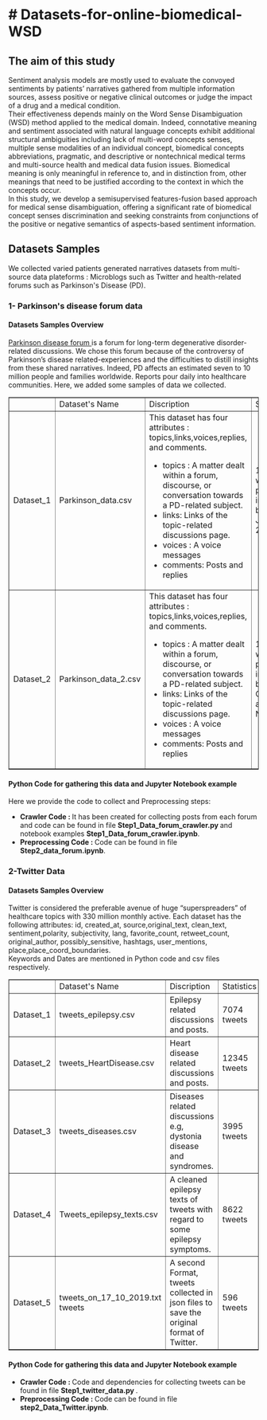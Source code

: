 
<h1># Datasets-for-online-biomedical-WSD </h1>

<h2> The aim of this study </h2>
<p> Sentiment analysis models are mostly used to evaluate the convoyed sentiments by patients’ narratives gathered from multiple information sources, assess positive or negative clinical outcomes or judge the impact of a drug and a medical condition.<br/> 
 Their effectiveness depends mainly on the Word Sense Disambiguation (WSD) method applied to the medical domain. Indeed, connotative meaning and sentiment associated with natural language concepts exhibit additional structural ambiguities including lack of multi-word concepts senses, multiple sense modalities of an individual concept, biomedical concepts abbreviations, pragmatic, and descriptive or nontechnical medical terms and multi-source health and medical data fusion issues. Biomedical meaning is only meaningful in reference to, and in distinction from, other meanings that need to be justified according to the context in which the concepts occur. <br/>
In this study, we develop a semisupervised features-fusion based approach for medical sense disambiguation, offering a significant rate of biomedical concept senses discrimination and seeking constraints from conjunctions of the positive or negative semantics of aspects-based sentiment information.

</p>
<h2> Datasets Samples </h2>
We collected varied patients generated narratives datasets from multi-source data plateforms : Microblogs such as Twitter and health-related forums such as Parkinson's Disease (PD). 
<h3> 1- Parkinson's disease forum data </h3>
<h4> Datasets Samples Overview</h4>
<p> 
<a href ='https://parkinsonsnewstoday.com/forums/' target="_blank"> Parkinson disease forum </a> 
is a forum for long-term degenerative disorder-related discussions. We chose this forum because of the controversy of Parkinson’s disease related-experiences and the difficulties to distill insights from these shared narratives. Indeed, PD affects an estimated seven to 10 million people and families 
worldwide. Reports pour daily into healthcare communities. Here, we added some samples of data we collected.  </br>
<table border = "1">
  
   <th> 
     <td> Dataset's Name</td>
     <td> Discription</td>
     <td> Statistics </td>
   </th>
   
   <tr> 
  <td> Dataset_1</td>
     <td> Parkinson_data.csv </td>
     <td>  This dataset has four attributes : topics,links,voices,replies, and comments.
  <ul>
  <li>topics : A matter dealt within a forum, discourse, or conversation towards a PD-related subject.</li>
  <li>links: Links of the topic-related discussions page. </li>
  <li>voices : A voice messages</li>
   <li> comments: Posts and replies</li>
</ul>
  </td>
     <td> 1396 Topics with all related posts and replies in the period between 20 June,2020 and 20 August,2020.</td>
   </tr>
<tr>
  <td> Dataset_2</td>
     <td> Parkinson_data_2.csv </td>
     <td>  This dataset has four attributes : topics,links,voices,replies, and comments.
  <ul>
  <li>topics : A matter dealt within a forum, discourse, or conversation towards a PD-related subject.</li>
  <li>links: Links of the topic-related discussions page. </li>
  <li>voices : A voice messages</li>
   <li> comments: Posts and replies</li>
</ul>
  </td>
     <td> 1501 Topics with all related posts and replies in the period between 1st October,2020 and 5 November,2020.</td>
   </tr>
   </table>
   </p>
<h4> Python Code for gathering this data and Jupyter Notebook example</h4> Here we provide the code to collect and Preprocessing steps:
<ul>
 <li> <strong>Crawler Code :  </strong> It has been created for collecting posts from each forum and code can be found in file <b> Step1_Data_forum_crawler.py </b> and notebook examples <b>Step1_Data_forum_crawler.ipynb</b>. </li>
 <li><strong> Preprocessing Code :  </strong> Code can be found in file <b>Step2_data_forum.ipynb</b>.</li>
</ul>


<h3> 2-Twitter Data </h3>
<h4> Datasets Samples Overview</h4>
Twitter is considered the preferable avenue of huge “superspreaders” of healthcare topics with 330 million monthly active. Each dataset has the following attributes: id, created_at, source,original_text, clean_text, sentiment,polarity, subjectivity, lang, favorite_count, retweet_count, original_author, possibly_sensitive, hashtags, user_mentions, place,place_coord_boundaries. </br>
Keywords and Dates are mentioned in Python code and csv files respectively.
 </br>
<table border = "1">
  
   <th> 
     <td> Dataset's Name</td>
     <td> Discription</td>
     <td> Statistics </td>
   </th>
   
   <tr> 
     <td> Dataset_1 </td>
     <td>  tweets_epilepsy.csv</td>
 <td> Epilepsy related discussions and posts.</td>
     <td> 7074 tweets </td>
   </tr>
  
  <tr> 
     <td> Dataset_2</td>
     <td> tweets_HeartDisease.csv </td>
 <td> Heart disease related discussions and posts.</td>
     <td> 12345 tweets </td>
   </tr>
   
   <tr> 
     <td> Dataset_3</td>
     <td> tweets_diseases.csv </td>
     <td> Diseases related discussions e.g, dystonia disease and syndromes.</td>
 <td> 3995 tweets</td>
   </tr>
      <tr> 
     <td> Dataset_4</td>
     <td>Tweets_epilepsy_texts.csv</td>
 <td> A cleaned epilepsy texts of tweets with regard to some epilepsy symptoms.</td>
     <td> 8622 tweets</td>
   </tr>
      <tr> 
     <td> Dataset_5</td>
     <td> tweets_on_17_10_2019.txt tweets</td>
 <td> A second Format, tweets collected in json files to save the original format of Twitter.</td>
     <td> 596 tweets </td>
   </tr>
   </table>

<h4>Python Code for gathering this data and Jupyter Notebook example</h4>
<ul>
 <li> <strong>Crawler Code :  </strong> Code and dependencies for collecting tweets can be found in file <b> Step1_twitter_data.py </b>. </li>
 <li><strong> Preprocessing Code :  </strong> Code can be found in file <b>step2_Data_Twitter.ipynb</b>.</li>
</ul> 
